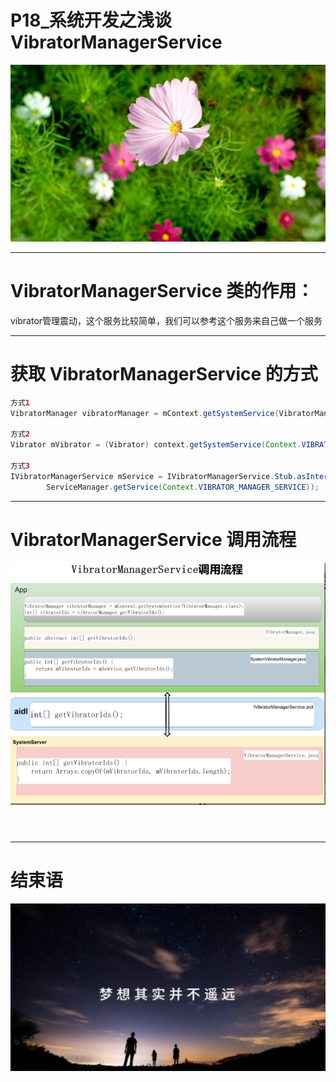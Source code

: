 # P18_系统开发之浅谈VibratorManagerService

<img src="../flower/flower_p18.png">


---

# VibratorManagerService 类的作用：

vibrator管理震动，这个服务比较简单，我们可以参考这个服务来自己做一个服务

---

# 获取 VibratorManagerService 的方式

```java
方式1
VibratorManager vibratorManager = mContext.getSystemService(VibratorManager.class);

方式2
Vibrator mVibrator = (Vibrator) context.getSystemService(Context.VIBRATOR_SERVICE);

方式3
IVibratorManagerService mService = IVibratorManagerService.Stub.asInterface(
        ServiceManager.getService(Context.VIBRATOR_MANAGER_SERVICE));
```

---

# VibratorManagerService 调用流程

<img src="VibratorManagerService_whole.png">








```java

```

```java

```

```java

```



---


# 结束语

<img src="../Images/end_001.png">
